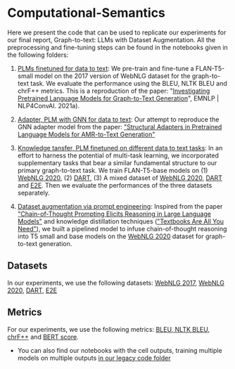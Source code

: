 # Computational-Semantics

Here we present the code that can be used to replicate our experiments for our final report, Graph-to-text: LLMs with Dataset Augmentation. All the preprocessing and fine-tuning steps can be found in the notebooks given in the following folders:

1. [PLMs finetuned for data to text](https://github.com/davidguzmanp/Graph-to-Text-LLM-with-dataset-augmentation/tree/main/1.%20PLMs%20finetuned%20for%20data%20to%20text): We pre-train and fine-tune a FLAN-T5-small model on the 2017 version of WebNLG dataset for the graph-to-text task. We evaluate the performance using the BLEU, NLTK BLEU and chrF++ metrics. This is a reproduction of the paper: "[Investigating Pretrained Language Models for Graph-to-Text Generation](https://arxiv.org/pdf/2007.08426.pdf)", EMNLP | NLP4ConvAI.
2021a).

2. [Adapter, PLM with GNN for data to text](https://github.com/davidguzmanp/Graph-to-Text-LLM-with-dataset-augmentation/tree/main/2.%20Adapter%2C%20PLM%20with%20GNN%20for%20data%20to%20text): Our attempt to reproduce the GNN adapter model from the paper: ["Structural Adapters in Pretrained Language Models for AMR-to-Text Generation"](https://arxiv.org/pdf/2103.09120.pdf)

3. [Knowledge tansfer, PLM finetuned on different data to text tasks](https://github.com/davidguzmanp/Graph-to-Text-LLM-with-dataset-augmentation/tree/main/3.%20Knowledge%20tansfer%2C%20PLM%20finetuned%20on%20different%20data%20to%20text%20tasks%20): In an effort to harness the potential of multi-task learning, we incorporated supplementary tasks that bear a similar fundamental structure to our primary graph-to-text task. We train FLAN-T5-base models on (1) [WebNLG 2020](https://synalp.gitlabpages.inria.fr/webnlg-challenge/challenge_2020/), (2) [DART](https://github.com/Yale-LILY/dart), (3) A mixed dataset of [WebNLG 2020](https://synalp.gitlabpages.inria.fr/webnlg-challenge/challenge_2020/), [DART](https://github.com/Yale-LILY/dart) and [E2E](https://github.com/tuetschek/e2e-dataset). Then we evaluate the performances of the three datasets separately.

4. [Dataset augmentation via prompt engineering](https://github.com/davidguzmanp/Graph-to-Text-LLM-with-dataset-augmentation/tree/main/4.%20Dataset%20augmentation%20via%20prompt%20engineering):  Inspired from the paper ["Chain-of-Thought Prompting Elicits Reasoning in Large Language Models"](https://arxiv.org/abs/2201.11903) and knowledge distillation techniques (["Textbooks Are All You Need"](https://arxiv.org/abs/2306.11644)), we built a pipelined model to infuse chain-of-thought reasoning into T5 small and base models on the [WebNLG 2020](https://synalp.gitlabpages.inria.fr/webnlg-challenge/challenge_2020/) dataset for graph-to-text generation.

## Datasets

In our experiments, we use the following datasets: [WebNLG 2017](https://webnlg-challenge.loria.fr/challenge_2017/), [WebNLG 2020](https://synalp.gitlabpages.inria.fr/webnlg-challenge/challenge_2020/), [DART](https://github.com/Yale-LILY/dart), [E2E](https://github.com/tuetschek/e2e-dataset)

## Metrics

For our experiments, we use the following metrics: [BLEU, NLTK BLEU, chrF++](https://github.com/WebNLG/GenerationEval) and [BERT score](https://github.com/Tiiiger/bert_score).

* You can also find our notebooks with the cell outputs, training multiple models on multiple outputs [in our legacy code folder](https://github.com/davidguzmanp/Graph-to-Text-LLM-with-dataset-augmentation/tree/main/legacy)

